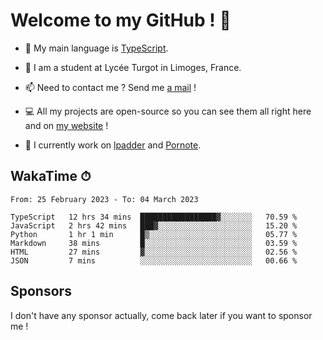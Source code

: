 # Welcome to my GitHub ! 🌃

- 🔭 My main language is [TypeScript](https://www.typescriptlang.org/).

- 🌱 I am a student at Lycée Turgot in Limoges, France.

- 📫 Need to contact me ? Send me <a href="mailto:mikkel@milescode.dev">a mail</a> !

- 💻 All my projects are open-source so you can see them all right here and on <a href="https://www.vexcited.ml">my website</a> !

- 👀 I currently work on [lpadder](https://github.com/Vexcited/lpadder) and [Pornote](https://github.com/Vexcited/Pornote).

## WakaTime ⏱

<!--START_SECTION:waka-->

```text
From: 25 February 2023 - To: 04 March 2023

TypeScript   12 hrs 34 mins  █████████████████▓░░░░░░░   70.59 %
JavaScript   2 hrs 42 mins   ███▓░░░░░░░░░░░░░░░░░░░░░   15.20 %
Python       1 hr 1 min      █▒░░░░░░░░░░░░░░░░░░░░░░░   05.77 %
Markdown     38 mins         █░░░░░░░░░░░░░░░░░░░░░░░░   03.59 %
HTML         27 mins         ▓░░░░░░░░░░░░░░░░░░░░░░░░   02.56 %
JSON         7 mins          ░░░░░░░░░░░░░░░░░░░░░░░░░   00.66 %
```

<!--END_SECTION:waka-->

## Sponsors

I don't have any sponsor actually, come back later if you want to sponsor me !
